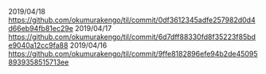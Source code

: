 2019/04/18	https://github.com/okumurakengo/til/commit/0df3612345adfe257982d0d4d66eb94fb81ec29e
2019/04/17	https://github.com/okumurakengo/til/commit/6d7dff88330fd8f35223f85bde9040a12cc9fa88
2019/04/16	https://github.com/okumurakengo/til/commit/9ffe8182896efe94b2de450958939358515713ee
